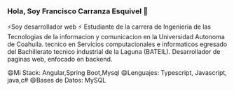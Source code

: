 ### Hola, Soy Francisco Carranza Esquivel 👋

<!--
**Carranza12/Carranza12** is a ✨ _special_ ✨ repository because its `README.md` (this file) appears on your GitHub profile.

Here are some ideas to get you started:

- 🔭 I’m currently working on ...
- 🌱 I’m currently learning ...
- 👯 I’m looking to collaborate on ...
- 🤔 I’m looking for help with ...
- 💬 Ask me about ...
- 📫 How to reach me: ...
- 😄 Pronouns: ...
- ⚡ Fun fact: ...
-->
⚡Soy desarrollador web  ⚡
Estudiante de la carrera de Ingenieria de las Tecnologias de la informacion y comunicacion en la Universidad Autonoma de Coahuila.
tecnico en Servicios computacionales e informaticos egresado del Bachillerato tecnico industrial de la Laguna (BATEIL).
Desarrollador de paginas web, enfocado en backend.

😄Mi Stack: Angular,Spring Boot,Mysql
😄Lenguajes: Typescript, Javascript, java,c# 
😄Bases de Datos: MySQL

